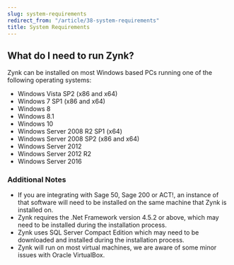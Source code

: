 ```yaml
---
slug: system-requirements
redirect_from: "/article/38-system-requirements"
title: System Requirements
---
```


## What do I need to run Zynk?

Zynk can be installed on most Windows based PCs running one of the following operating systems:

 * Windows Vista SP2 (x86 and x64)
 * Windows 7 SP1 (x86 and x64)
 * Windows 8
 * Windows 8.1
 * Windows 10
 * Windows Server 2008 R2 SP1 (x64)
 * Windows Server 2008 SP2 (x86 and x64)
 * Windows Server 2012
 * Windows Server 2012 R2
 * Windows Server 2016

### Additional Notes

 * If you are integrating with Sage 50, Sage 200 or ACT!, an instance of that software will need to be installed on the same machine that Zynk is installed on.
 * Zynk requires the .Net Framework version 4.5.2 or above, which may need to be installed during the installation process.
 * Zynk uses SQL Server Compact Edition which may need to be downloaded and installed during the installation process.
 * Zynk will run on most virtual machines, we are aware of some minor issues with Oracle VirtualBox.